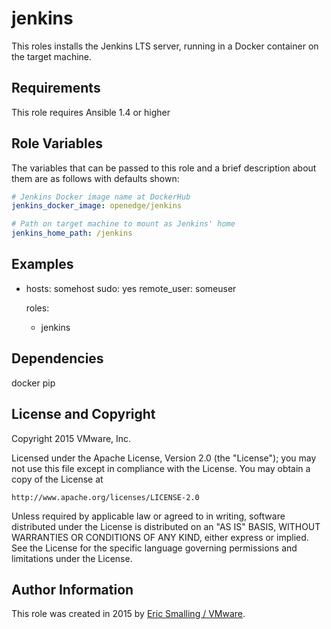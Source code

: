 jenkins
===============

This roles installs the Jenkins LTS server, running in a Docker container on the target machine.

Requirements
------------

This role requires Ansible 1.4 or higher

Role Variables
--------------

The variables that can be passed to this role and a brief description about
them are as follows with defaults shown:

```yaml
# Jenkins Docker image name at DockerHub
jenkins_docker_image: openedge/jenkins

# Path on target machine to mount as Jenkins' home
jenkins_home_path: /jenkins
```

Examples
--------

- hosts: somehost
  sudo: yes
  remote_user: someuser

  roles:
    - jenkins

Dependencies
------------

docker
pip

License and Copyright
-----------------------
Copyright 2015 VMware, Inc.

Licensed under the Apache License, Version 2.0 (the "License");
you may not use this file except in compliance with the License.
You may obtain a copy of the License at

    http://www.apache.org/licenses/LICENSE-2.0

Unless required by applicable law or agreed to in writing, software
distributed under the License is distributed on an "AS IS" BASIS,
WITHOUT WARRANTIES OR CONDITIONS OF ANY KIND, either express or implied.
See the License for the specific language governing permissions and
limitations under the License.

Author Information
---------------------
This role was created in 2015 by [Eric Smalling / VMware](http://www.vmware.com/).

